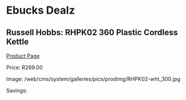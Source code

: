 
# Ebucks Dealz
## Russell Hobbs: RHPK02 360 Plastic Cordless Kettle
[Product Page](https://www.ebucks.com/web/shop/productSelected.do?prodId=373460162&catId=704985963)

Price: R269.00

Image: /web/cms/system/galleries/pics/prodimg/RHPK02-wht_300.jpg

Savings: 


	